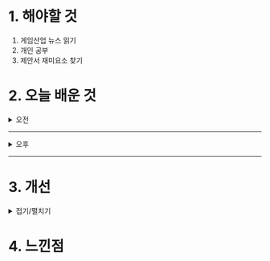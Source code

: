 
# 1. 해야할 것

1. 게임산업 뉴스 읽기 
2. 개인 공부  
3. 제안서 재미요소 찾기



# 2. 오늘 배운 것

<details>
<summary>오전</summary>


</details>

****

<details>
<summary>오후</summary>


</details>

****


# 3. 개선


<details>
<summary>접기/펼치기</summary>


</details>



# 4. 느낀점


